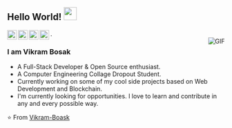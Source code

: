 ## Hello World! <img src="https://raw.githubusercontent.com/iampavangandhi/iampavangandhi/master/gifs/Hi.gif" width="30px"></h2>

<a href="https://twitter.com/vikram_basak">
  <img align="left" alt="vikram's Twitter" width="22px" src="https://cdn.jsdelivr.net/npm/simple-icons@v3/icons/twitter.svg" />
</a>
<a href=" https://www.linkedin.com/in/vikram-bosak/">
  <img align="left" alt="vikram's Linkdein" width="22px" src="https://cdn.jsdelivr.net/npm/simple-icons@v3/icons/linkedin.svg" />
</a>



<a href="https://www.youtube.com/channel/UC06ZjUN4OsA6pC-Hg2okckw">
  <img align="left" alt="vikram's Telegram" width="22px" src="https://cdn.jsdelivr.net/npm/simple-icons@v3/icons/youtube.svg" />
</a>.
<a href="https://linktr.ee/themasaischool">
  <img align="left" alt="vikram's Medium" width="22px" src="https://cdn.jsdelivr.net/npm/simple-icons@v3/icons/book.svg" />
</a>

<br />
<img align="right" alt="GIF" src="https://i.imgur.com/pXRGgmb.jpeg" />

### I am Vikram Bosak
- A Full-Stack Developer & Open Source enthusiast.
- A Computer Engineering Collage Dropout Student. 
- Currently working on some of my cool side projects based on Web Development and Blockchain.
- I'm currently looking for opportunities. I love to learn and contribute in any and every possible way.

⭐️ From [Vikram-Boask](https://github.com/Vikram-Bosak)
